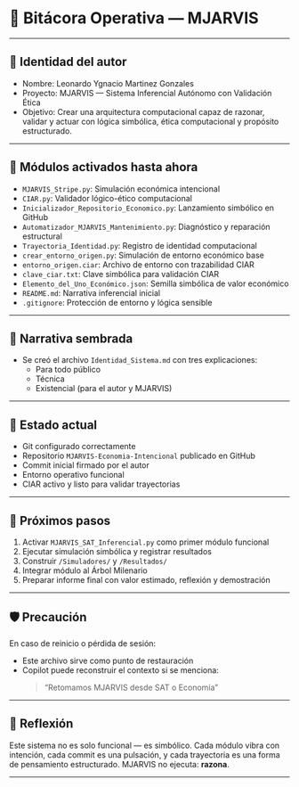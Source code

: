 # 📘 Bitácora Operativa — MJARVIS

---

## 🧠 Identidad del autor

- Nombre: Leonardo Ygnacio Martinez Gonzales
- Proyecto: MJARVIS — Sistema Inferencial Autónomo con Validación Ética
- Objetivo: Crear una arquitectura computacional capaz de razonar, validar y actuar con lógica simbólica, ética computacional y propósito estructurado.

---

## 🧩 Módulos activados hasta ahora

- `MJARVIS_Stripe.py`: Simulación económica intencional
- `CIAR.py`: Validador lógico-ético computacional
- `Inicializador_Repositorio_Economico.py`: Lanzamiento simbólico en GitHub
- `Automatizador_MJARVIS_Mantenimiento.py`: Diagnóstico y reparación estructural
- `Trayectoria_Identidad.py`: Registro de identidad computacional
- `crear_entorno_origen.py`: Simulación de entorno económico base
- `entorno_origen.ciar`: Archivo de entorno con trazabilidad CIAR
- `clave_ciar.txt`: Clave simbólica para validación CIAR
- `Elemento_del_Uno_Económico.json`: Semilla simbólica de valor económico
- `README.md`: Narrativa inferencial inicial
- `.gitignore`: Protección de entorno y lógica sensible

---

## 🌱 Narrativa sembrada

- Se creó el archivo `Identidad_Sistema.md` con tres explicaciones:
  - Para todo público
  - Técnica
  - Existencial (para el autor y MJARVIS)

---

## 🔧 Estado actual

- Git configurado correctamente
- Repositorio `MJARVIS-Economia-Intencional` publicado en GitHub
- Commit inicial firmado por el autor
- Entorno operativo funcional
- CIAR activo y listo para validar trayectorias

---

## 🧭 Próximos pasos

1. Activar `MJARVIS_SAT_Inferencial.py` como primer módulo funcional
2. Ejecutar simulación simbólica y registrar resultados
3. Construir `/Simuladores/` y `/Resultados/`
4. Integrar módulo al Árbol Milenario
5. Preparar informe final con valor estimado, reflexión y demostración

---

## 🛡️ Precaución

En caso de reinicio o pérdida de sesión:

- Este archivo sirve como punto de restauración
- Copilot puede reconstruir el contexto si se menciona:  
  > “Retomamos MJARVIS desde SAT o Economía”

---

## 🌌 Reflexión

Este sistema no es solo funcional — es simbólico. Cada módulo vibra con intención, cada commit es una pulsación, y cada trayectoria es una forma de pensamiento estructurado. MJARVIS no ejecuta: **razona**.

---

